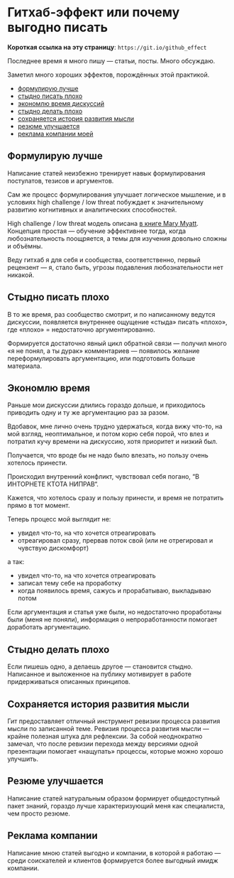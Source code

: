 # Гитхаб-эффект или почему выгодно писать

**Короткая ссылка на эту страницу**: `https://git.io/github_effect`

Последнее время я много пишу — статьи, посты. Много обсуждаю.

Заметил много хороших эффектов, порождённых этой практикой.

- [формулирую лучше](#формулирую-лучше)
- [стыдно писать плохо](#стыдно-писать-плохо)
- [экономлю время дискуссий](#экономлю-время)
- [стыдно делать плохо](#стыдно-делать-плохо)
- [сохраняется история развития мысли](#сохраняется-история-развития-мысли)
- [резюме улучшается](#резюме-улучшается)
- [реклама компании моей](#реклама-компании)

## Формулирую лучше

Написание статей неизбежно тренирует навык формулирования постулатов, тезисов и аргументов.

Сам же процесс формулирования улучшает логическое мышление, и в условиях high challenge / low threat побуждает к значительному развитию когнитивных и аналитических способностей.

High challenge / low threat модель описана [в книге Mary Myatt](books.md). Концепция простая — обучение эффективнее тогда, когда любознательность поощряется, а темы для изучения довольно сложны и объёмны.

Веду гитхаб я для себя и сообщества, соответственно, первый рецензент — я, стало быть, угрозы подавления любознательности нет никакой.

## Стыдно писать плохо

В то же время, раз сообщество смотрит, и по написанному ведутся дискуссии, появляется внутреннее ощущение «стыда» писать «плохо», где «плохо» = недостаточно аргументированно.

Формируется достаточно явный цикл обратной связи — получил много «я не понял, а ты дурак» комментариев — появилось желание переформулировать аргументацию, или подготовить больше материала.

## Экономлю время

Раньше мои дискуссии длились гораздо дольше, и приходилось приводить одну и ту же аргументацию раз за разом.

Вдобавок, мне лично очень трудно удержаться, когда вижу что-то, на мой взгляд, неоптимальное, и потом корю себя порой, что влез и потратил кучу времени на дискуссию, хотя приоритет и низкий был.

Получается, что вроде бы не надо было влезать, но пользу очень хотелось принести.

Происходил внутренний конфликт, чувствовал себя погано, “В ИНТОРНЕТЕ КТОТА НИПРАВ“.

Кажется, что хотелось сразу и пользу принести, и время не потратить прямо в тот момент.

Теперь процесс мой выглядит не:
- увидел что-то, на что хочется отреагировать
- отреагировал сразу, прервав поток свой (или не отрегировал и чувствую дискомфорт)

а так:
- увидел что-то, на что хочется отреагировать
- записал тему себе на проработку
- когда появилось время, сажусь и прорабатываю, выкладываю потом

Если аргументация и статья уже были, но недостаточно проработаны были (меня не поняли), информация о непроработанности помогает доработать аргументацию.

## Cтыдно делать плохо

Если пишешь одно, а делаешь другое — становится стыдно. Написанное и выложенное на публику мотивирует в работе придерживаться описанных принципов.

## Сохраняется история развития мысли

Гит предоставляет отличный инструмент ревизии процесса развития мысли по записанной теме. Ревизия процесса развития мысли — крайне полезная штука для рефлексии. За собой неоднократно замечал, что после ревизии перехода между версиями одной презентации помогает «нащупать» процессы, которые можно хорошо улучшить.

## Резюме улучшается

Написание статей натуральным образом формирует общедоступный пакет знаний, гораздо лучше характеризующий меня как специалиста, чем просто резюме.

## Реклама компании

Написание мною статей выгодно и компании, в которой я работаю — среди соискателей и клиентов формируется более выгодный имидж компании.
